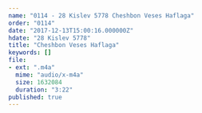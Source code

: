 ```yaml
---
name: "0114 - 28 Kislev 5778 Cheshbon Veses Haflaga"
order: "0114"
date: "2017-12-13T15:00:16.000000Z"
hdate: "28 Kislev 5778"
title: "Cheshbon Veses Haflaga"
keywords: []
file:
- ext: ".m4a"
  mime: "audio/x-m4a"
  size: 1632084
  duration: "3:22"
published: true
---
```


